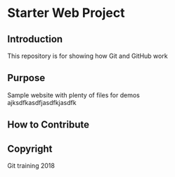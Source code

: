 # Starter Web Project

## Introduction

This repository is for showing how Git and GitHub work

## Purpose

Sample website with plenty of files for demos  
ajksdfkasdfjasdfkjasdfk
## How to Contribute

## Copyright
Git training 2018
